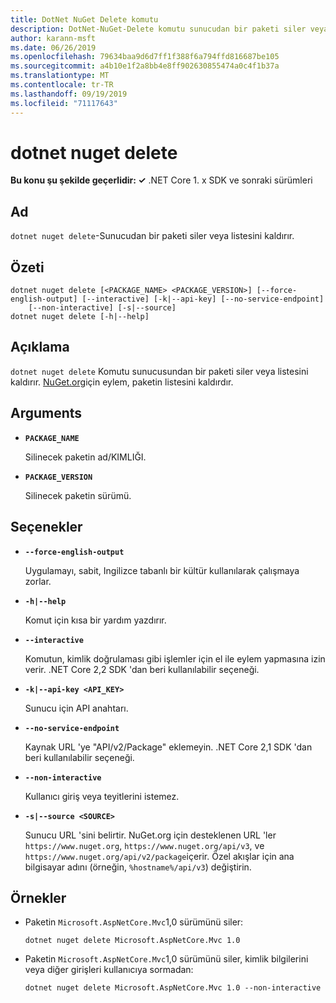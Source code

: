 ```yaml
---
title: DotNet NuGet Delete komutu
description: DotNet-NuGet-Delete komutu sunucudan bir paketi siler veya listesini kaldırır.
author: karann-msft
ms.date: 06/26/2019
ms.openlocfilehash: 79634baa9d6d7ff1f388f6a794ffd816687be105
ms.sourcegitcommit: a4b10e1f2a8bb4e8ff902630855474a0c4f1b37a
ms.translationtype: MT
ms.contentlocale: tr-TR
ms.lasthandoff: 09/19/2019
ms.locfileid: "71117643"
---
```

# <a name="dotnet-nuget-delete"></a>dotnet nuget delete

**Bu konu şu şekilde geçerlidir: ✓** .NET Core 1. x SDK ve sonraki sürümleri

<!-- todo: uncomment when all CLI commands are reviewed
[!INCLUDE [topic-appliesto-net-core-all](../../../includes/topic-appliesto-net-core-all.md)]
-->

## <a name="name"></a>Ad

`dotnet nuget delete`-Sunucudan bir paketi siler veya listesini kaldırır.

## <a name="synopsis"></a>Özeti

```dotnetcli
dotnet nuget delete [<PACKAGE_NAME> <PACKAGE_VERSION>] [--force-english-output] [--interactive] [-k|--api-key] [--no-service-endpoint]
    [--non-interactive] [-s|--source]
dotnet nuget delete [-h|--help]
```

## <a name="description"></a>Açıklama

`dotnet nuget delete` Komutu sunucusundan bir paketi siler veya listesini kaldırır. [NuGet.org](https://www.nuget.org/)için eylem, paketin listesini kaldırdır.

## <a name="arguments"></a>Arguments

* **`PACKAGE_NAME`**

  Silinecek paketin ad/KIMLIĞI.

* **`PACKAGE_VERSION`**

  Silinecek paketin sürümü.

## <a name="options"></a>Seçenekler

* **`--force-english-output`**

  Uygulamayı, sabit, Ingilizce tabanlı bir kültür kullanılarak çalışmaya zorlar.

* **`-h|--help`**

  Komut için kısa bir yardım yazdırır.

* **`--interactive`**

  Komutun, kimlik doğrulaması gibi işlemler için el ile eylem yapmasına izin verir. .NET Core 2,2 SDK 'dan beri kullanılabilir seçeneği.

* **`-k|--api-key <API_KEY>`**

  Sunucu için API anahtarı.

* **`--no-service-endpoint`**

  Kaynak URL 'ye "API/v2/Package" eklemeyin. .NET Core 2,1 SDK 'dan beri kullanılabilir seçeneği.

* **`--non-interactive`**

  Kullanıcı giriş veya teyitlerini istemez.

* **`-s|--source <SOURCE>`**

  Sunucu URL 'sini belirtir. NuGet.org için desteklenen URL 'ler `https://www.nuget.org`, `https://www.nuget.org/api/v3`, ve `https://www.nuget.org/api/v2/package`içerir. Özel akışlar için ana bilgisayar adını (örneğin, `%hostname%/api/v3`) değiştirin.

## <a name="examples"></a>Örnekler

* Paketin `Microsoft.AspNetCore.Mvc`1,0 sürümünü siler:

  ```dotnetcli
  dotnet nuget delete Microsoft.AspNetCore.Mvc 1.0
  ```

* Paketin `Microsoft.AspNetCore.Mvc`1,0 sürümünü siler, kimlik bilgilerini veya diğer girişleri kullanıcıya sormadan:

  ```dotnetcli
  dotnet nuget delete Microsoft.AspNetCore.Mvc 1.0 --non-interactive
  ```
